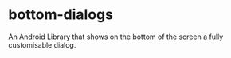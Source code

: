 # bottom-dialogs
An Android Library that shows on the bottom of the screen a fully customisable dialog.
